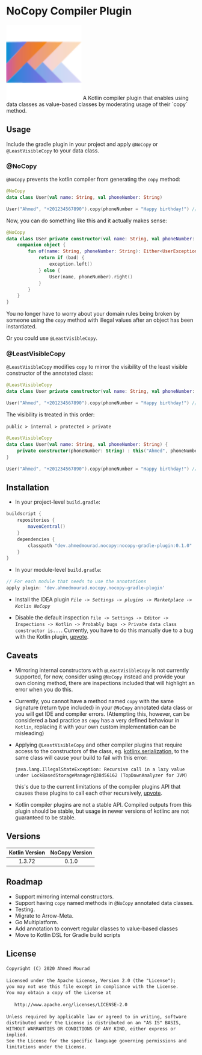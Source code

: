 NoCopy Compiler Plugin
========================
<img src="idea-plugin/src/main/resources/META-INF/pluginIcon.svg" alt="" width="200" />
A Kotlin compiler plugin that enables using data classes as value-based classes
 by moderating usage of their `copy` method.

## Usage

Include the gradle plugin in your project and apply `@NoCopy` or `@LeastVisibleCopy` to your data class.

### @NoCopy

`@NoCopy` prevents the kotlin compiler from generating the `copy` method:

```kotlin
@NoCopy
data class User(val name: String, val phoneNumber: String)
```

```kotlin
User("Ahmed", "+201234567890").copy(phoneNumber = "Happy birthday!") // Unresolved reference
```

Now, you can do something like this and it actually makes sense:

```kotlin
@NoCopy
data class User private constructor(val name: String, val phoneNumber: String) {
    companion object {
        fun of(name: String, phoneNumber: String): Either<UserException, User> {
            return if (bad) {
                exception.left()
            } else {
                User(name, phoneNumber).right()
            }
        }
    }
}
```

You no longer have to worry about your domain rules being broken by someone
 using the `copy` method with illegal values after an object has been instantiated.

Or you could use `@LeastVisibleCopy`.

### @LeastVisibleCopy

`@LeastVisibleCopy` modifies `copy` to mirror the visibility of the least visible constructor of the annotated class:

```kotlin
@LeastVisibleCopy
data class User private constructor(val name: String, val phoneNumber: String)
```

```kotlin
User("Ahmed", "+201234567890").copy(phoneNumber = "Happy birthday!") // copy is private in User
```

The visibility is treated in this order:

`public > internal > protected > private` 

```kotlin
@LeastVisibleCopy
data class User(val name: String, val phoneNumber: String) {
    private constructor(phoneNumber: String) : this("Ahmed", phoneNumber)
}
```

```kotlin
User("Ahmed", "+201234567890").copy(phoneNumber = "Happy birthday!") // copy is private in User
```

## Installation

- In your project-level `build.gradle`:

```gradle
buildscript {
    repositories {
        mavenCentral()
    }
    dependencies {
        classpath "dev.ahmedmourad.nocopy:nocopy-gradle-plugin:0.1.0"
    }  
}
```

- In your module-level `build.gradle`:

```gradle
// For each module that needs to use the annotations
apply plugin: 'dev.ahmedmourad.nocopy.nocopy-gradle-plugin'
```

- Install the IDEA plugin *`File -> Settings -> plugins -> Marketplace -> Kotlin NoCopy`*

- Disable the default inspection `File -> Settings -> Editor ->
 Inspections -> Kotlin -> Probably bugs -> Private data class constructor is...`. Currently, you have to do
 this manually due to a bug with the Kotlin plugin, [upvote](https://youtrack.jetbrains.com/issue/KT-37576).

## Caveats

- Mirroring internal constructors with `@LeastVisibleCopy` is not currently
 supported, for now, consider using `@NoCopy` instead and provide your own
 cloning method, there are inspections included that will highlight an error when you
 do this.
  
- Currently, you cannot have a method named `copy` with the same
  signature (return type included) in your `@NoCopy` annotated data
  class or you will get IDE and compiler errors. (Attempting this,
  however, can be considered a bad practice as `copy` has a very defined
  behaviour in `Kotlin`, replacing it with your own custom
  implementation can be misleading)
  
- Applying `@LeastVisibleCopy` and other compiler plugins that require access
  to the constructors of the class,
  eg. [kotlinx.serialization](https://github.com/Kotlin/kotlinx.serialization),
  to the same class will cause your build to fail with this error: 
  ```
  java.lang.IllegalStateException: Recursive call in a lazy value under LockBasedStorageManager@38d56162 (TopDownAnalyzer for JVM)
  ```
  this's due to the current limitations of the compiler plugins API that causes
  these plugins to call each other recursively, [upvote](https://youtrack.jetbrains.com/issue/KT-39491).
 
- Kotlin compiler plugins are not a stable API. Compiled outputs from this plugin should be stable,
 but usage in newer versions of kotlinc are not guaranteed to be stable.

## Versions

| Kotlin Version | NoCopy Version |
| :------------: | :------------: |
| 1.3.72 | 0.1.0

## Roadmap

- Support mirroring internal constructors.
- Support having `copy` named methods in `@NoCopy` annotated data classes.
- Testing.
- Migrate to Arrow-Meta.
- Go Multiplatform.
- Add annotation to convert regular classes to value-based classes
- Move to Kotlin DSL for Gradle build scripts

License
-------

    Copyright (C) 2020 Ahmed Mourad

    Licensed under the Apache License, Version 2.0 (the "License");
    you may not use this file except in compliance with the License.
    You may obtain a copy of the License at

       http://www.apache.org/licenses/LICENSE-2.0

    Unless required by applicable law or agreed to in writing, software
    distributed under the License is distributed on an "AS IS" BASIS,
    WITHOUT WARRANTIES OR CONDITIONS OF ANY KIND, either express or implied.
    See the License for the specific language governing permissions and
    limitations under the License.

 [snapshots]: https://oss.sonatype.org/content/repositories/snapshots/
 